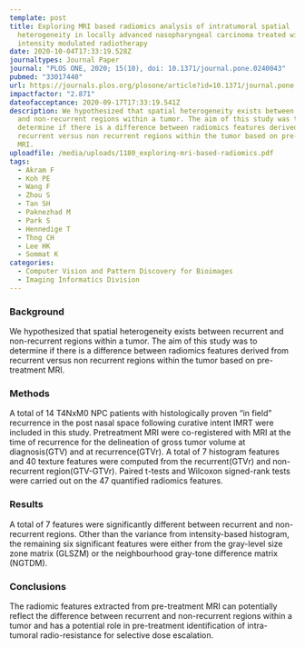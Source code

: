 ```yaml
---
template: post
title: Exploring MRI based radiomics analysis of intratumoral spatial
  heterogeneity in locally advanced nasopharyngeal carcinoma treated with
  intensity modulated radiotherapy
date: 2020-10-04T17:33:19.528Z
journaltypes: Journal Paper
journal: "PLOS ONE, 2020; 15(10), doi: 10.1371/journal.pone.0240043"
pubmed: "33017440"
url: https://journals.plos.org/plosone/article?id=10.1371/journal.pone.0240043
impactfactor: "2.871"
dateofacceptance: 2020-09-17T17:33:19.541Z
description: We hypothesized that spatial heterogeneity exists between recurrent
  and non-recurrent regions within a tumor. The aim of this study was to
  determine if there is a difference between radiomics features derived from
  recurrent versus non recurrent regions within the tumor based on pre-treatment
  MRI.
uploadfile: /media/uploads/1180_exploring-mri-based-radiomics.pdf
tags:
  - Akram F
  - Koh PE
  - Wang F
  - Zhou S
  - Tan SH
  - Paknezhad M
  - Park S
  - Hennedige T
  - Thng CH
  - Lee HK
  - Sommat K
categories:
  - Computer Vision and Pattern Discovery for Bioimages
  - Imaging Informatics Division
---
```

<!--StartFragment-->

### Background

We hypothesized that spatial heterogeneity exists between recurrent and non-recurrent regions within a tumor. The aim of this study was to determine if there is a difference between radiomics features derived from recurrent versus non recurrent regions within the tumor based on pre-treatment MRI.

### Methods

A total of 14 T4NxM0 NPC patients with histologically proven “in field” recurrence in the post nasal space following curative intent IMRT were included in this study. Pretreatment MRI were co-registered with MRI at the time of recurrence for the delineation of gross tumor volume at diagnosis(GTV) and at recurrence(GTVr). A total of 7 histogram features and 40 texture features were computed from the recurrent(GTVr) and non-recurrent region(GTV-GTVr). Paired t-tests and Wilcoxon signed-rank tests were carried out on the 47 quantified radiomics features.

### Results

A total of 7 features were significantly different between recurrent and non-recurrent regions. Other than the variance from intensity-based histogram, the remaining six significant features were either from the gray-level size zone matrix (GLSZM) or the neighbourhood gray-tone difference matrix (NGTDM).

### Conclusions

The radiomic features extracted from pre-treatment MRI can potentially reflect the difference between recurrent and non-recurrent regions within a tumor and has a potential role in pre-treatment identification of intra-tumoral radio-resistance for selective dose escalation.

<!--EndFragment-->
